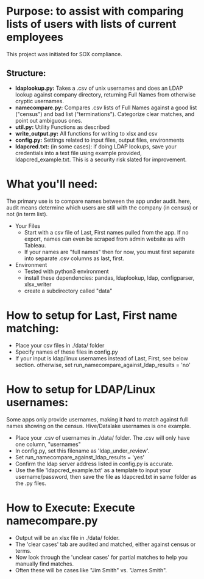 # Purpose: to assist with comparing lists of users with lists of current employees
This project was initiated for SOX compliance.


## Structure:
* **ldaplookup.py:** Takes a .csv of unix usernames and does an LDAP lookup against company directory, returning Full Names from otherwise cryptic usernames.
* **namecompare.py:** Compares .csv lists of Full Names against a good list ("census") and bad list ("terminations"). Categorize clear matches, and point out ambiguous ones.
* **util.py:** Utility Functions as described
* **write_output.py:** All functions for writing to xlsx and csv
* **config.py:** Settings related to input files, output files, environments
* **ldapcred.txt:** (in some cases):  if doing LDAP lookups, save your credentials into a text file using example provided, ldapcred_example.txt.  This is a security risk slated for improvement.

# What you'll need: 
The primary use is to compare names between the app under audit.  here, audit means determine which users are still with the company (in census) or not (in term list).
* Your Files
	* Start with a csv file of Last, First names pulled from the app. If no export, names can even be scraped from admin website as with Tableau.
	* If your names are "full names" then for now, you must first separate into separate .csv columns as last, first.
* Environment
	* Tested with python3 environment
    * install these dependencies:  pandas, ldaplookup, ldap, configparser, xlsx_writer
    * create a subdirectory called "data"

# How to setup for Last, First name matching:
* Place your csv files in ./data/ folder
* Specify names of these files in config.py
* If your input is ldap/linux usernames instead of Last, First, see below section. otherwise, set run_namecompare_against_ldap_results = 'no'

# How to setup for LDAP/Linux usernames:
Some apps only provide usernames, making it hard to match against full names showing on the census. Hive/Datalake usernames is one example.
*  Place your .csv of usernames in ./data/ folder. The .csv will only have one column, "usernames"
*  In config.py, set this filename as 'ldap_under_review'.
*  Set run_namecompare_against_ldap_results = 'yes'
*  Confirm the ldap server address listed in config.py is accurate.
*  Use the file 'ldapcred_example.txt' as a template to input your username/password, then save the file as ldapcred.txt in same folder as the .py files.

# How to Execute: Execute namecompare.py
* Output will be an xlsx file in ./data/ folder.
* The 'clear cases' tab are audited and matched, either against census or terms.
* Now look through the 'unclear cases' for partial matches to help you manually find matches.
* Often these will be cases like "Jim Smith" vs. "James Smith".
